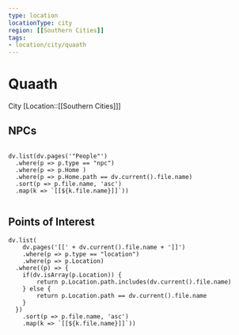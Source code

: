 ```yaml
---
type: location
locationType: city
region: [[Southern Cities]]
tags: 
- location/city/quaath
---
```


# Quaath
City
[Location::[[Southern Cities]]]

## NPCs

```dataviewjs

dv.list(dv.pages('"People"')
  .where(p => p.type == "npc")
  .where(p => p.Home )
  .where(p => p.Home.path == dv.current().file.name)
  .sort(p => p.file.name, 'asc')
  .map(k => `[[${k.file.name}]]`))
  
```


## Points of Interest


```dataviewjs
dv.list(
	dv.pages('[[' + dv.current().file.name + ']]')
	.where(p => p.type == "location")
	.where(p => p.Location)
  .where((p) => {
  	if(dv.isArray(p.Location)) {
		return p.Location.path.includes(dv.current().file.name)	
	} else {
		return p.Location.path == dv.current().file.name
	}
  })
  	.sort(p => p.file.name, 'asc')
	.map(k => `[[${k.file.name}]]`))

```
